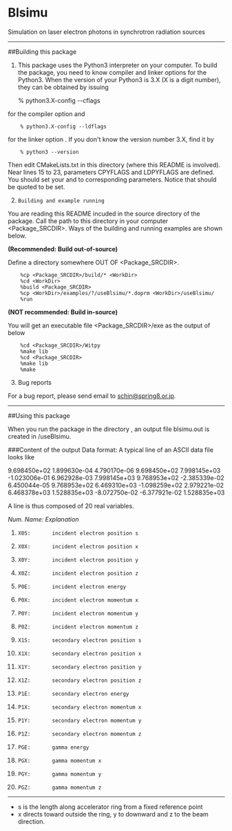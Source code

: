 # Blsimu
Simulation on laser electron photons in synchrotron radiation sources


---
##Building this package
1.    This package uses the Python3 interpreter on your computer.
To build the package, you need to know compiler and linker options for the Python3. When the version of your Python3 is 3.X (X is a digit number),  they can be obtained by issuing

        % python3.X-config --cflags

  for the compiler option <CPYFLAGS> and

        % python3.X-config --ldflags

  for the linker option <LDPYFLAGS>. 
If you don't know the version number 3.X, find it by

        % python3 --version

  Then edit CMakeLists.txt in this directory (where this README
is involved). Near lines 15 to 23, parameters CPYFLAGS and LDPYFLAGS
are defined. You should set your <CPYFLAGS> and <LDPYFLAGS> to
corresponding parameters. Notice that <LDPYFLAGS> should be
quoted to be set.



2.     Building and example running
  You are reading this README incuded in the source directory
of the package. Call the path to this directory in your computer
<Package_SRCDIR>. Ways of the building and running examples are 
shown below. 

  __(Recommended: Build out-of-source)__

  Define a directory <WorkDir> somewhere OUT OF <Package_SRCDIR>.

        %cp <Package_SRCDIR>/build/* <WorkDir>
        %cd <WorkDir>
        %build <Package_SRCDIR>
        %cp <WorkDir>/examples/?/useBlsimu/*.doprm <WorkDir>/useBlsimu/
        %run


  __(NOT recommended: Build in-source)__

  You will get an executable file <Package_SRCDIR>/exe as the output of below

        %cd <Package_SRCDIR>/Witpy
        %make lib
        %cd <Package_SRCDIR>
        %make lib
        %make

3.   Bug reports

  For a bug report, please send email to schin@spring8.or.jp.

---
##Using this package

When you run the package in the directory <WorkDir>, an output
file blsimu.out is created in <WorkDir>/useBlsimu.

###Content of the output
Data format: 
A typical line of an ASCII data file looks like 

9.698450e+02 1.899630e-04 4.790170e-06 9.698450e+02 7.998145e+03 -1.023006e-01 6.962928e-03 7.998145e+03 9.768953e+02 -2.385339e-02 6.450044e-05 9.768953e+02 6.469310e+03 -1.098259e+02 2.979221e-02 6.468378e+03 1.528835e+03 -8.072750e-02 -6.377921e-02 1.528835e+03

A line is thus composed of 20 real variables. 

*Num.  Name:  Explanation*

1.     X0S:       incident electron position s
2.     X0X:       incident electron position x
3.     X0Y:       incident electron position y
4.     X0Z:       incident electron position z
5.     P0E:       incident electron energy
6.     P0X:       incident electron momentum x
7.     P0Y:       incident electron momentum y
8.     P0Z:       incident electron momentum z
9.     X1S:       secondary electron position s
10.     X1X:       secondary electron position x
11.     X1Y:       secondary electron position y
12.     X1Z:       secondary electron position z
13.     P1E:       secondary electron energy
14.     P1X:       secondary electron momentum x
15.     P1Y:       secondary electron momentum y
16.     P1Z:       secondary electron momentum z
17.     PGE:       gamma energy
18.     PGX:       gamma momentum x
19.     PGY:       gamma momentum y
20.     PGZ:       gamma momentum z

-----------
- s is the length along accelerator ring from a fixed reference point
- x directs toward outside the ring, y to downward and z to the beam direction. 


